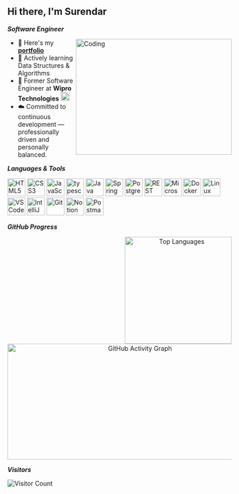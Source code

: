 ## Hi there, I'm Surendar

***Software Engineer***

<img align="right" alt="Coding" width="350" height="260" src="https://cdn.dribbble.com/users/1162077/screenshots/3848914/programmer.gif">

- 📌 Here's my [**portfolio**](https://surendar-us.netlify.app/)
- 🌱 Actively learning Data Structures & Algorithms
- 💼 Former Software Engineer at **Wipro Technologies** <img src="https://upload.wikimedia.org/wikipedia/commons/a/a0/Wipro_Primary_Logo_Color_RGB.svg" height="20" /> 
- ☁️ Committed to continuous development — professionally driven and personally balanced.



***Languages & Tools***

<p align="left">
  <img title="HTML5" height="40" src="https://img.icons8.com/color/48/000000/html-5.png" />
  <img title="CSS3" height="40" src="https://img.icons8.com/color/48/000000/css3.png" />
  <img title="JavaScript" height="40" src="https://img.icons8.com/color/48/000000/javascript.png" />
  <img width="40" height="40" src="https://img.icons8.com/color/48/typescript.png" alt="typescript"/>
  <img title="Java" height="40" src="https://img.icons8.com/color/48/000000/java-coffee-cup-logo.png" />
  <img title="Spring Boot" height="40" src="https://img.icons8.com/color/48/000000/spring-logo.png" />
  <img title="PostgreSQL" height="40" src="https://img.icons8.com/color/48/postgreesql.png" />
  <img title="REST APIs" height="40" src="https://img.icons8.com/nolan/64/api-settings.png" />
  <img title="Microservices" height="40" src="https://img.icons8.com/external-soft-fill-juicy-fish/60/external-microservice-microservices-soft-fill-soft-fill-juicy-fish.png" />
  <img title="Docker" height="40" src="https://img.icons8.com/fluency/48/docker.png" />
  <img title="Linux" height="40" src="https://img.icons8.com/color/48/linux--v1.png" />
  <img title="VS Code" height="40" src="https://img.icons8.com/color/48/visual-studio-code-2019.png" />
  <img title="IntelliJ IDEA" height="40" src="https://img.icons8.com/color/48/intellij-idea.png" />
  <img title="Git" height="40" src="https://img.icons8.com/color/50/git.png" />
  <img title="Notion" height="40" src="https://img.icons8.com/color/48/notion--v1.png" />
  <img title="Postman" height="40" src="https://img.icons8.com/dusk/64/postman-api.png" />
</p>

***GitHub Progress***
<div align="center">
  <img align="right" src="https://github-readme-stats.vercel.app/api/top-langs/?username=yerus1&layout=compact&langs_count=8&theme=github_dark&hide_border=true&text_color=ffffff&title_color=ffffff" alt="Top Languages" width="240" />
  <img src="https://github-readme-activity-graph.vercel.app/graph?username=yerus1&bg_color=000000&color=ffffff&line=04ff00&point=ffffff&area=true&hide_border=true" 
       alt="GitHub Activity Graph" width="580" height="260" />
</div>


***Visitors***  

![Visitor Count](https://profile-counter.glitch.me/yerus1/count.svg)




